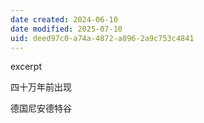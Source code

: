 ```yaml
---
date created: 2024-06-10
date modified: 2025-07-10
uid: deed97c0-a74a-4872-a896-2a9c753c4841
---
```


excerpt

<!-- more -->

四十万年前出现

德国尼安德特谷
